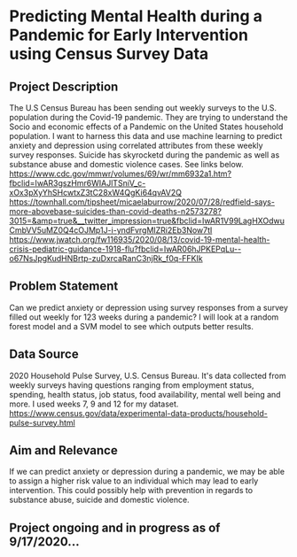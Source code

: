 # Predicting Mental Health during a Pandemic for Early Intervention using Census Survey Data


## Project Description
The U.S Census Bureau has been sending out weekly surveys to the U.S. population during the Covid-19 pandemic. They are trying to understand the Socio and economic effects of a Pandemic on the United States household population. I want to harness this data and use machine learning to predict anxiety and depression using correlated attributes from these weekly survey responses. Suicide has skyrocketd during the pandemic as well as substance abuse and domestic violence cases. See links below.
https://www.cdc.gov/mmwr/volumes/69/wr/mm6932a1.htm?fbclid=IwAR3gszHmr6WIAJlTSniV_c-xOx3pXyYhSHcwtxZ3tC28xW4QgKi64qvAV2Q
https://townhall.com/tipsheet/micaelaburrow/2020/07/28/redfield-says-more-abovebase-suicides-than-covid-deaths-n2573278?3015=&amp=true&__twitter_impression=true&fbclid=IwAR1V99LagHXOdwuCmbVV5uMZ0Q4cOJMp1J-i-yndFvrgMIZRi2Eb3Now7tI
https://www.jwatch.org/fw116935/2020/08/13/covid-19-mental-health-crisis-pediatric-guidance-1918-flu?fbclid=IwAR06hJPKEPqLu--o67NsJpgKudHNBrtp-zuDxrcaRanC3njRk_f0q-FFKIk

## Problem Statement
Can we predict anxiety or depression using survey responses from a survey filled out weekly for 123 weeks during a pandemic? I will look at a random forest model and a SVM model to see which outputs better results.

## Data Source
2020 Household Pulse Survey, U.S. Census Bureau. It's data collected from weekly surveys having questions ranging from employment status, spending, health status, job status, food availability, mental well being and more. I used weeks 7, 9 and 12 for my dataset.
https://www.census.gov/data/experimental-data-products/household-pulse-survey.html

## Aim and Relevance
If we can predict anxiety or depression during a pandemic, we may be able to assign a higher risk value to an individual which may lead to early intervention. This could possibly help with prevention in regards to substance abuse, suicide and domestic violence. 


## Project ongoing and in progress as of 9/17/2020...
